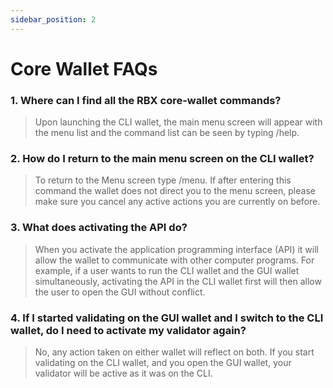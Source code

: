 ```yaml
---
sidebar_position: 2
---
```


# Core Wallet FAQs

### 1. Where can I find all the RBX core-wallet commands?

> Upon launching the CLI wallet, the main menu screen will appear with the menu list and the command list can be seen
> by typing /help.

### 2. How do I return to the main menu screen on the CLI wallet?

> To return to the Menu screen type /menu. If after entering this command the wallet does not direct you to the menu
> screen, please make sure you cancel any active actions you are currently on before.

### 3. What does activating the API do?

> When you activate the application programming interface (API) it will allow the wallet to communicate with other computer programs. For example, if a user wants to run the CLI wallet and the GUI wallet simultaneously, activating the API in the CLI wallet first will then allow the user to open the GUI without conflict.

### 4. If I started validating on the GUI wallet and I switch to the CLI wallet, do I need to activate my validator again?

> No, any action taken on either wallet will reflect on both. If you start validating on the CLI wallet, and you open the GUI wallet, your validator will be active as it was on the CLI.

